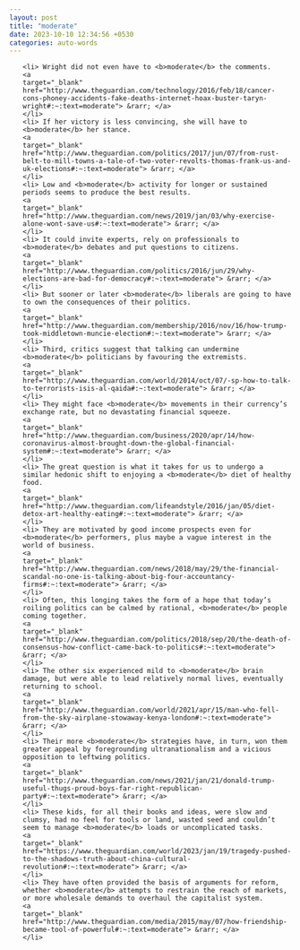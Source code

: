 ```yaml
---
layout: post
title: "moderate"
date: 2023-10-10 12:34:56 +0530
categories: auto-words
---
```

<ol>

    <li> Wright did not even have to <b>moderate</b> the comments.
    <a 
    target="_blank" 
    href="http://www.theguardian.com/technology/2016/feb/18/cancer-cons-phoney-accidents-fake-deaths-internet-hoax-buster-taryn-wright#:~:text=moderate"> &rarr; </a>
    </li>
    <li> If her victory is less convincing, she will have to <b>moderate</b> her stance.
    <a 
    target="_blank" 
    href="http://www.theguardian.com/politics/2017/jun/07/from-rust-belt-to-mill-towns-a-tale-of-two-voter-revolts-thomas-frank-us-and-uk-elections#:~:text=moderate"> &rarr; </a>
    </li>
    <li> Low and <b>moderate</b> activity for longer or sustained periods seems to produce the best results.
    <a 
    target="_blank" 
    href="http://www.theguardian.com/news/2019/jan/03/why-exercise-alone-wont-save-us#:~:text=moderate"> &rarr; </a>
    </li>
    <li> It could invite experts, rely on professionals to <b>moderate</b> debates and put questions to citizens.
    <a 
    target="_blank" 
    href="http://www.theguardian.com/politics/2016/jun/29/why-elections-are-bad-for-democracy#:~:text=moderate"> &rarr; </a>
    </li>
    <li> But sooner or later <b>moderate</b> liberals are going to have to own the consequences of their politics.
    <a 
    target="_blank" 
    href="http://www.theguardian.com/membership/2016/nov/16/how-trump-took-middletown-muncie-election#:~:text=moderate"> &rarr; </a>
    </li>
    <li> Third, critics suggest that talking can undermine <b>moderate</b> politicians by favouring the extremists.
    <a 
    target="_blank" 
    href="http://www.theguardian.com/world/2014/oct/07/-sp-how-to-talk-to-terrorists-isis-al-qaida#:~:text=moderate"> &rarr; </a>
    </li>
    <li> They might face <b>moderate</b> movements in their currency’s exchange rate, but no devastating financial squeeze.
    <a 
    target="_blank" 
    href="http://www.theguardian.com/business/2020/apr/14/how-coronavirus-almost-brought-down-the-global-financial-system#:~:text=moderate"> &rarr; </a>
    </li>
    <li> The great question is what it takes for us to undergo a similar hedonic shift to enjoying a <b>moderate</b> diet of healthy food.
    <a 
    target="_blank" 
    href="http://www.theguardian.com/lifeandstyle/2016/jan/05/diet-detox-art-healthy-eating#:~:text=moderate"> &rarr; </a>
    </li>
    <li> They are motivated by good income prospects even for <b>moderate</b> performers, plus maybe a vague interest in the world of business.
    <a 
    target="_blank" 
    href="http://www.theguardian.com/news/2018/may/29/the-financial-scandal-no-one-is-talking-about-big-four-accountancy-firms#:~:text=moderate"> &rarr; </a>
    </li>
    <li> Often, this longing takes the form of a hope that today’s roiling politics can be calmed by rational, <b>moderate</b> people coming together.
    <a 
    target="_blank" 
    href="http://www.theguardian.com/politics/2018/sep/20/the-death-of-consensus-how-conflict-came-back-to-politics#:~:text=moderate"> &rarr; </a>
    </li>
    <li> The other six experienced mild to <b>moderate</b> brain damage, but were able to lead relatively normal lives, eventually returning to school.
    <a 
    target="_blank" 
    href="http://www.theguardian.com/world/2021/apr/15/man-who-fell-from-the-sky-airplane-stowaway-kenya-london#:~:text=moderate"> &rarr; </a>
    </li>
    <li> Their more <b>moderate</b> strategies have, in turn, won them greater appeal by foregrounding ultranationalism and a vicious opposition to leftwing politics.
    <a 
    target="_blank" 
    href="http://www.theguardian.com/news/2021/jan/21/donald-trump-useful-thugs-proud-boys-far-right-republican-party#:~:text=moderate"> &rarr; </a>
    </li>
    <li> These kids, for all their books and ideas, were slow and clumsy, had no feel for tools or land, wasted seed and couldn’t seem to manage <b>moderate</b> loads or uncomplicated tasks.
    <a 
    target="_blank" 
    href="https://www.theguardian.com/world/2023/jan/19/tragedy-pushed-to-the-shadows-truth-about-china-cultural-revolution#:~:text=moderate"> &rarr; </a>
    </li>
    <li> They have often provided the basis of arguments for reform, whether <b>moderate</b> attempts to restrain the reach of markets, or more wholesale demands to overhaul the capitalist system.
    <a 
    target="_blank" 
    href="http://www.theguardian.com/media/2015/may/07/how-friendship-became-tool-of-powerful#:~:text=moderate"> &rarr; </a>
    </li>
